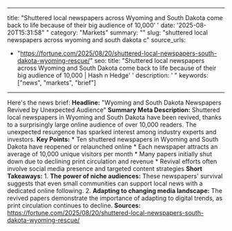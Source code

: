 ﻿---

title: "Shuttered local newspapers across Wyoming and South Dakota come back to life because of their big audience of 10,000''
date: '2025-08-20T15:31:58""
category: "Markets"
summary: ""
slug: "shuttered local newspapers across wyoming and south dakota c"
source_urls:
  - "https://fortune.com/2025/08/20/shuttered-local-newspapers-south-dakota-wyoming-rescue/"
seo:
  title: "Shuttered local newspapers across Wyoming and South Dakota come back to life because of their big audience of 10,000 | Hash n Hedge''
  description: '"
  keywords: ["news", "markets", "brief"]

---
Here's the news brief:  **Headline:** "Wyoming and South Dakota Newspapers Revived by Unexpected Audience"  **Summary Meta Description:** Shuttered local newspapers in Wyoming and South Dakota have been revived, thanks to a surprisingly large online audience of over 10,000 readers. The unexpected resurgence has sparked interest among industry experts and investors.  **Key Points:**  * Ten shuttered newspapers in Wyoming and South Dakota have reopened or relaunched online * Each newspaper attracts an average of 10,000 unique visitors per month * Many papers initially shut down due to declining print circulation and revenue * Revival efforts often involve social media presence and targeted content strategies  **Short Takeaways:**  1. **The power of niche audiences:** These newspapers' survival suggests that even small communities can support local news with a dedicated online following. 2. **Adapting to changing media landscape:** The revived papers demonstrate the importance of adapting to digital trends, as print circulation continues to decline.  **Sources:**  https://fortune.com/2025/08/20/shuttered-local-newspapers-south-dakota-wyoming-rescue/ 
